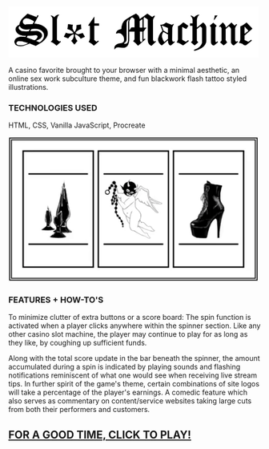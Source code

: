 <img src="images/headertext.png" width="500">

A casino favorite brought to your browser with a minimal aesthetic, an online sex work subculture theme, and fun blackwork flash tattoo styled illustrations.

### TECHNOLOGIES USED 

HTML, CSS, Vanilla JavaScript, Procreate

<img src="images/spinnerdemo.gif" width="500">

### FEATURES + HOW-TO'S

To minimize clutter of extra buttons or a score board: The spin function is activated when a player clicks anywhere within the spinner section. Like any other casino slot machine, the player may continue to play for as long as they like, by coughing up sufficient funds.

Along with the total score update in the bar beneath the spinner, the amount accumulated during a spin is indicated by playing sounds and flashing notifications reminiscent of what one would see when receiving live stream tips. In further spirit of the game's theme, certain combinations of site logos will take a percentage of the player's earnings. A comedic feature which also serves as commentary on content/service websites taking large cuts from both their performers and customers.

## <a href="https://h-b8.github.io/slot-machine/" target="_blank">FOR A GOOD TIME, CLICK TO PLAY!</a>